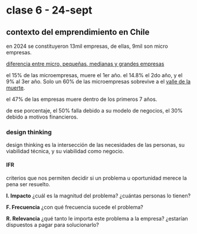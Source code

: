 # clase 6 - 24-sept

## contexto del emprendimiento en Chile

en 2024 se constituyeron 13mil empresas, de ellas, 9mil son micro empresas.

[diferencia entre micro, pequeñas, medianas y grandes empresas](https://www.crecemujer.cl/capacitacion/ideas-de-negocio/sabes-que-es-una-micro-pequena-y-mediana-empresa)

el 15% de las microempresas, muere el 1er año. el 14.8% el 2do año, y el 9% al 3er año. Solo un 60% de las microempresas sobrevive a el [valle de la muerte](https://www.pucv.cl/pucv/noticias/destacadas/el-valle-de-la-muerte-del-emprendimiento-como-sobrevivir).

el 47% de las empresas muere dentro de los primeros 7 años.

de ese porcentaje, el 50% falla debido a su modelo de negocios, el 30% debido a motivos financieros.

### design thinking

design thinking es la intersección de las necesidades de las personas, su viabilidad técnica, y su viabilidad como negocio.

#### IFR

criterios que nos permiten decidir si un problema u oportunidad merece la pena ser resuelto.

**I. Impacto**
¿cuál es la magnitud del problema?
¿cuántas personas lo tienen?

**F. Frecuencia**
¿con qué frecuencia sucede el problema?

**R. Relevancia** 
¿qué tanto le importa este problema a la empresa?
¿estarían dispuestos a pagar para solucionarlo?
